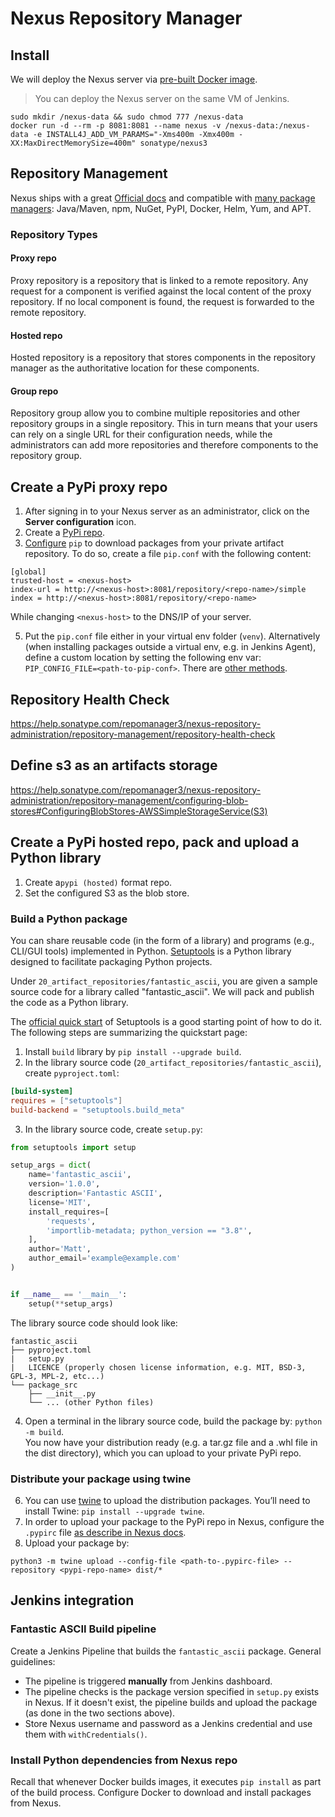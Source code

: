 # Nexus Repository Manager

## Install

We will deploy the Nexus server via [pre-built Docker image](https://hub.docker.com/r/sonatype/nexus3/).

> You can deploy the Nexus server on the same VM of Jenkins.

```shell
sudo mkdir /nexus-data && sudo chmod 777 /nexus-data
docker run -d --rm -p 8081:8081 --name nexus -v /nexus-data:/nexus-data -e INSTALL4J_ADD_VM_PARAMS="-Xms400m -Xmx400m -XX:MaxDirectMemorySize=400m" sonatype/nexus3
```

## Repository Management

Nexus ships with a great [Official docs](https://help.sonatype.com/repomanager3/nexus-repository-administration/repository-management) and compatible with [many package managers](https://help.sonatype.com/repomanager3/nexus-repository-administration/formats): Java/Maven, npm, NuGet, PyPI, Docker, Helm, Yum, and APT.

### Repository Types

#### Proxy repo

Proxy repository is a repository that is linked to a remote repository. Any request for a component is verified against the local content of the proxy repository. If no local component is found, the request is forwarded to the remote repository.

#### Hosted repo

Hosted repository is a repository that stores components in the repository manager as the authoritative location for these components.

#### Group repo

Repository group allow you to combine multiple repositories and other repository groups in a single repository.
This in turn means that your users can rely on a single URL for their configuration needs, while the administrators can add more repositories and therefore components to the repository group.


## Create a PyPi **proxy** repo

1. After signing in to your Nexus server as an administrator, click on the **Server configuration** icon.
2. Create a [PyPi repo](https://help.sonatype.com/repomanager3/nexus-repository-administration/formats/pypi-repositories).
3. [Configure](https://help.sonatype.com/repomanager3/nexus-repository-administration/formats/pypi-repositories#PyPIRepositories-Download,searchandinstallpackagesusingpip) `pip` to download packages from your private artifact repository. To do so, create a file `pip.conf` with the following content:
```text
[global]
trusted-host = <nexus-host>
index-url = http://<nexus-host>:8081/repository/<repo-name>/simple
index = http://<nexus-host>:8081/repository/<repo-name>
```

While changing `<nexus-host>` to the DNS/IP of your server. 

5. Put the `pip.conf` file either in your virtual env folder (`venv`). Alternatively (when installing packages outside a virtual env, e.g. in Jenkins Agent), define a custom location by setting the following env var: `PIP_CONFIG_FILE=<path-to-pip-conf>`. There are [other methods](https://pip.pypa.io/en/stable/topics/configuration/#location).

## Repository Health Check

https://help.sonatype.com/repomanager3/nexus-repository-administration/repository-management/repository-health-check

## Define s3 as an artifacts storage

https://help.sonatype.com/repomanager3/nexus-repository-administration/repository-management/configuring-blob-stores#ConfiguringBlobStores-AWSSimpleStorageService(S3)

## Create a PyPi **hosted** repo, pack and upload a Python library

1. Create a`pypi (hosted)` format repo.
2. Set the configured S3 as the blob store.

### Build a Python package

You can share reusable code (in the form of a library) and programs (e.g., CLI/GUI tools) implemented in Python. 
[Setuptools](https://setuptools.pypa.io/en/latest/index.html) is a Python library designed to facilitate packaging Python projects.

Under `20_artifact_repositories/fantastic_ascii`, you are given a sample source code for a library called "fantastic_ascii". We will pack and publish the code as a Python library. 

The [official quick start](https://setuptools.pypa.io/en/latest/userguide/quickstart.html) of Setuptools is a good starting point of how to do it. The following steps are summarizing the quickstart page:

1. Install `build` library by `pip install --upgrade build`.
2. In the library source code (`20_artifact_repositories/fantastic_ascii`), create `pyproject.toml`:
```toml
[build-system]
requires = ["setuptools"]
build-backend = "setuptools.build_meta"
```
3. In the library source code, create `setup.py`:
```python
from setuptools import setup

setup_args = dict(
    name='fantastic_ascii',
    version='1.0.0',
    description='Fantastic ASCII',
    license='MIT',
    install_requires=[
        'requests',
        'importlib-metadata; python_version == "3.8"',
    ],
    author='Matt',
    author_email='example@example.com'
)


if __name__ == '__main__':
    setup(**setup_args)

```

The library source code should look like:
```text
fantastic_ascii
├── pyproject.toml
|   setup.py
|   LICENCE (properly chosen license information, e.g. MIT, BSD-3, GPL-3, MPL-2, etc...)
└── package_src
    ├── __init__.py
    └── ... (other Python files)
```

4. Open a terminal in the library source code, build the package by: `python -m build`.  
   You now have your distribution ready (e.g. a tar.gz file and a .whl file in the dist directory), which you can upload to your private PyPi repo.

### Distribute your package using twine 

6. You can use [twine](https://twine.readthedocs.io/en/latest/) to upload the distribution packages. You’ll need to install Twine: `pip install --upgrade twine`.
7. In order to upload your package to the PyPi repo in Nexus, configure the `.pypirc` file [as describe in Nexus docs](https://help.sonatype.com/repomanager3/nexus-repository-administration/formats/pypi-repositories#PyPIRepositories-Uploadtoahostedrepositoryusingtwine).  
8. Upload your package by:
```text
python3 -m twine upload --config-file <path-to-.pypirc-file> --repository <pypi-repo-name> dist/*
```

## Jenkins integration 

### Fantastic ASCII Build pipeline

Create a Jenkins Pipeline that builds the `fantastic_ascii` package. General guidelines:

- The pipeline is triggered **manually** from Jenkins dashboard.
- The pipeline checks is the package version specified in `setup.py` exists in Nexus. If it doesn't exist, the pipeline builds and upload the package (as done in the two sections above).  
- Store Nexus username and password as a Jenkins credential and use them with `withCredentials()`. 

### Install Python dependencies from Nexus repo

Recall that whenever Docker builds images, it executes `pip install` as part of the build process. Configure Docker to download and install packages from Nexus.
